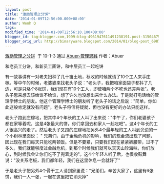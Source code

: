 ```yaml
---
layout: post
title: "激励管理之分饼"
date: '2014-01-09T12:56:00.000+08:00'
author: Wenh Q
tags:
modified_time: '2014-01-09T12:56:10.100+08:00'
blogger_id: tag:blogger.com,1999:blog-4961947611491238191.post-3150467549576114653
blogger_orig_url: http://binaryware.blogspot.com/2014/01/blog-post_6987.html
---
```

[激励管理之分饼](http://www.abuer.com/manage/motivation-management-story-bing.html)  于
10-1-3 通过 [Abuer-管理思践](http://www.abuer.com/) 作者：Abuer

和老员工分饼，和新员工画饼，和中层员工一起吃饼

有一故事讲有一对老夫妇种了几十亩土地，秋收的时候就请了10个工人来手庄稼。等中午的时候，老婆婆来找老头子说："老头子，我把咱家面袋子都抖了几边，可是只烙个8张饼，我们现在有10个工人，即使咱两个不吃也还差两张"。老头子思来想去该给谁不给谁，想了许久也没想出来什么办法。于是就打电话给的管理学博士的朋友。他这个管理学博士的朋友听了老头子的话之后说："简单，你如此这般肯定就没有问题"。老头子将信将疑就，但也没有更好的办法只能这样。

老头子跑到庄稼地，把其中4个年长的工人叫了出来说："中午了，你们老婆孩子都在家等着呢，这是4张最大的饼，你们拿回去和家人一起吃吧"。这4个年长的工人很高兴的走了。然后老头子又跑的庄稼地把另外4个最年轻的工人叫到旁边的一个小树林里面说：
"
兄弟们，由于金融危机的影响，我们的现金流出现了问题，因此现在我们每天只能吃两顿饭。但是不要紧，只要我们现在紧紧裤腰带，过不了多久，我们就能够度过金融危机，到那个时候我们就可以天天山珍海味，你们放心，到时候我会让你们吃不了兜着走的"。这4个年轻人听了后，也很收鼓舞说："没关系老板，我们都年轻，我们在这里休息一会就好了"

于是老头子把另外4个骨干工人请到家里说："兄弟们，辛苦大家了，这里有6张饼，我们一人一张，一起在这里把它消灭掉"
